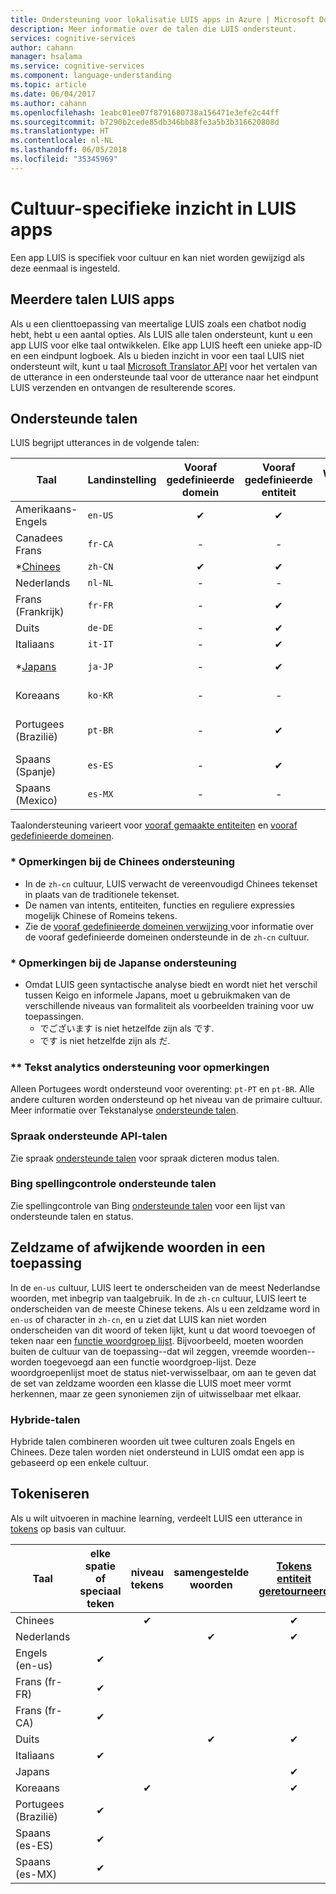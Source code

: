 ```yaml
---
title: Ondersteuning voor lokalisatie LUIS apps in Azure | Microsoft Docs
description: Meer informatie over de talen die LUIS ondersteunt.
services: cognitive-services
author: cahann
manager: hsalama
ms.service: cognitive-services
ms.component: language-understanding
ms.topic: article
ms.date: 06/04/2017
ms.author: cahann
ms.openlocfilehash: 1eabc01ee07f8791680738a156471e3efe2c44ff
ms.sourcegitcommit: b7290b2cede85db346bb88fe3a5b3b316620808d
ms.translationtype: HT
ms.contentlocale: nl-NL
ms.lasthandoff: 06/05/2018
ms.locfileid: "35345969"
---
```

# <a name="culture-specific-understanding-in-luis-apps"></a>Cultuur-specifieke inzicht in LUIS apps

Een app LUIS is specifiek voor cultuur en kan niet worden gewijzigd als deze eenmaal is ingesteld. 

## <a name="multi-language-luis-apps"></a>Meerdere talen LUIS apps
Als u een clienttoepassing van meertalige LUIS zoals een chatbot nodig hebt, hebt u een aantal opties. Als LUIS alle talen ondersteunt, kunt u een app LUIS voor elke taal ontwikkelen. Elke app LUIS heeft een unieke app-ID en een eindpunt logboek. Als u bieden inzicht in voor een taal LUIS niet ondersteunt wilt, kunt u taal [Microsoft Translator API](../Translator/translator-info-overview.md) voor het vertalen van de utterance in een ondersteunde taal voor de utterance naar het eindpunt LUIS verzenden en ontvangen de resulterende scores.

## <a name="languages-supported"></a>Ondersteunde talen
LUIS begrijpt utterances in de volgende talen:


| Taal |Landinstelling  |  Vooraf gedefinieerde domein | Vooraf gedefinieerde entiteit | Woordgroep suggesties | **[Tekstanalyse](https://docs.microsoft.com/azure/cognitive-services/text-analytics/text-analytics-supported-languages) | 
|--|--|:--:|:--:|:--:|:--:|
| Amerikaans-Engels |`en-US` | ✔ | ✔  |✔|✔|
| Canadees Frans |`fr-CA` |-|   -   |-|✔|
| *[Chinees](#chinese-support-notes) |`zh-CN` | ✔ | ✔ |✔|-|
| Nederlands |`nl-NL` |-|  -   |-|✔|
| Frans (Frankrijk) |`fr-FR` |-| ✔ |✔ |✔|
| Duits |`de-DE` |-| ✔ |✔ |✔|
| Italiaans |`it-IT` |-| ✔ |✔|✔|
| *[Japans](#japanese-support-notes) |`ja-JP` |-| ✔ |✔|Alleen sleutel woordgroep|
| Koreaans |`ko-KR` |-|   -   |-|Alleen sleutel woordgroep|
| Portugees (Brazilië) |`pt-BR` |-| ✔ |✔ |niet alle onderliggende culturen|
| Spaans (Spanje) |`es-ES` |-| ✔ |✔|✔|
| Spaans (Mexico)|`es-MX` |-|  -   |✔|✔|


Taalondersteuning varieert voor [vooraf gemaakte entiteiten](luis-reference-prebuilt-entities.md) en [vooraf gedefinieerde domeinen](luis-reference-prebuilt-domains.md). 

### <a name="chinese-support-notes"></a>* Opmerkingen bij de Chinees ondersteuning

 - In de `zh-cn` cultuur, LUIS verwacht de vereenvoudigd Chinees tekenset in plaats van de traditionele tekenset.
 - De namen van intents, entiteiten, functies en reguliere expressies mogelijk Chinese of Romeins tekens.
 - Zie de [vooraf gedefinieerde domeinen verwijzing ](luis-reference-prebuilt-domains.md) voor informatie over de vooraf gedefinieerde domeinen ondersteunde in de `zh-cn` cultuur.
<!--- When writing regular expressions in Chinese, do not insert whitespace between Chinese characters.-->

### <a name="japanese-support-notes"></a>* Opmerkingen bij de Japanse ondersteuning

 - Omdat LUIS geen syntactische analyse biedt en wordt niet het verschil tussen Keigo en informele Japans, moet u gebruikmaken van de verschillende niveaus van formaliteit als voorbeelden training voor uw toepassingen. 
     - でございます is niet hetzelfde zijn als です. 
     - です is niet hetzelfde zijn als だ. 

### <a name="text-analytics-support-notes"></a>** Tekst analytics ondersteuning voor opmerkingen
Alleen Portugees wordt ondersteund voor overenting: `pt-PT` en `pt-BR`. Alle andere culturen worden ondersteund op het niveau van de primaire cultuur. Meer informatie over Tekstanalyse [ondersteunde talen](https://docs.microsoft.com/azure/cognitive-services/text-analytics/text-analytics-supported-languages). 

### <a name="speech-api-supported-languages"></a>Spraak ondersteunde API-talen
Zie spraak [ondersteunde talen](https://docs.microsoft.com/azure/cognitive-services/Speech/api-reference-rest/supportedlanguages##interactive-and-dictation-mode) voor spraak dicteren modus talen.

### <a name="bing-spell-check-supported-languages"></a>Bing spellingcontrole ondersteunde talen
Zie spellingcontrole van Bing [ondersteunde talen](https://docs.microsoft.com/azure/cognitive-services/bing-spell-check/bing-spell-check-supported-languages) voor een lijst van ondersteunde talen en status.

## <a name="rare-or-foreign-words-in-an-application"></a>Zeldzame of afwijkende woorden in een toepassing
In de `en-us` cultuur, LUIS leert te onderscheiden van de meest Nederlandse woorden, met inbegrip van taalgebruik. In de `zh-cn` cultuur, LUIS leert te onderscheiden van de meeste Chinese tekens. Als u een zeldzame word in `en-us` of character in `zh-cn`, en u ziet dat LUIS kan niet worden onderscheiden van dit woord of teken lijkt, kunt u dat woord toevoegen of teken naar een [functie woordgroep lijst](luis-how-to-add-features.md). Bijvoorbeeld, moeten woorden buiten de cultuur van de toepassing--dat wil zeggen, vreemde woorden--worden toegevoegd aan een functie woordgroep-lijst. Deze woordgroepenlijst moet de status niet-verwisselbaar, om aan te geven dat de set van zeldzame woorden een klasse die LUIS moet meer vormt herkennen, maar ze geen synoniemen zijn of uitwisselbaar met elkaar.

### <a name="hybrid-languages"></a>Hybride-talen
Hybride talen combineren woorden uit twee culturen zoals Engels en Chinees. Deze talen worden niet ondersteund in LUIS omdat een app is gebaseerd op een enkele cultuur.

## <a name="tokenization"></a>Tokeniseren
Als u wilt uitvoeren in machine learning, verdeelt LUIS een utterance in [tokens](luis-glossary.md#token) op basis van cultuur. 

|Taal|  elke spatie of speciaal teken | niveau tekens|samengestelde woorden|[Tokens entiteit geretourneerd](luis-concept-data-extraction.md#tokenized-entity-returned)
|--|:--:|:--:|:--:|:--:|
|Chinees||✔||✔|
|Nederlands|||✔|✔|
|Engels (en-us)|✔ ||||
|Frans (fr-FR)|✔||||
|Frans (fr-CA)|✔||||
|Duits|||✔|✔|
|Italiaans|✔||||
|Japans||||✔|
|Koreaans||✔||✔|
|Portugees (Brazilië)|✔||||
|Spaans (es-ES)|✔||||
|Spaans (es-MX)|✔||||

 
